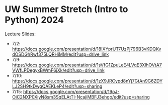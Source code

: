 # UW Summer Stretch (Intro to Python) 2024

Lecture Slides:
- 7/2: https://docs.google.com/presentation/d/18IXYprUT7UzPj796B3vKDQKvdOSDGhRwf375LQRHiMM/edit?usp=drive_link
- 7/9: https://docs.google.com/presentation/d/1sVfG1ZpuLeE4LVqE3XlhOVtA7VWfLPDegyxBWmF6jXk/edit?usp=drive_link
- 7/10: https://docs.google.com/presentation/d/1zX9JRCypd8nYj7GtAn9G6ZDYLJ2SH9tkDwgQAEKLeP4/edit?usp=sharing
- 7/15: https://docs.google.com/presentation/d/19oJ-OiC2NXP0XiyN8sm3SqELAtTI-NcajiMBFJ3ehgo/edit?usp=sharing 
